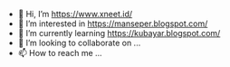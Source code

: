- 👋 Hi, I’m https://www.xneet.id/
- 👀 I’m interested in https://manseper.blogspot.com/
- 🌱 I’m currently learning https://kubayar.blogspot.com/
- 💞️ I’m looking to collaborate on ...
- 📫 How to reach me ...

<!---
sisilainjepara/sisilainjepara is a ✨ special ✨ repository because its `README.md` (this file) appears on your GitHub profile.
You can click the Preview link to take a look at your changes.
--->
